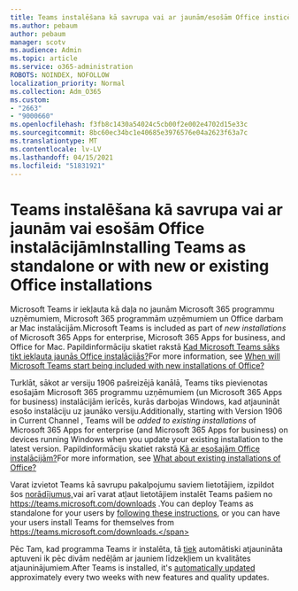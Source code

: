 ```yaml
---
title: Teams instalēšana kā savrupa vai ar jaunām/esošām Office insticēm
ms.author: pebaum
author: pebaum
manager: scotv
ms.audience: Admin
ms.topic: article
ms.service: o365-administration
ROBOTS: NOINDEX, NOFOLLOW
localization_priority: Normal
ms.collection: Adm_O365
ms.custom:
- "2663"
- "9000660"
ms.openlocfilehash: f3fb8c1430a54024c5cb00f2e002e4702d15e33c
ms.sourcegitcommit: 8bc60ec34bc1e40685e3976576e04a2623f63a7c
ms.translationtype: MT
ms.contentlocale: lv-LV
ms.lasthandoff: 04/15/2021
ms.locfileid: "51831921"
---
```

# <a name="installing-teams-as-standalone-or-with-new-or-existing-office-installations"></a><span data-ttu-id="6410a-102">Teams instalēšana kā savrupa vai ar jaunām vai esošām Office instalācijām</span><span class="sxs-lookup"><span data-stu-id="6410a-102">Installing Teams as standalone or with new or existing Office installations</span></span>

<span data-ttu-id="6410a-103">Microsoft Teams ir iekļauta  kā daļa no jaunām Microsoft 365 programmu uzņēmumiem, Microsoft 365 programmām uzņēmumiem un Office darbam ar Mac instalācijām.</span><span class="sxs-lookup"><span data-stu-id="6410a-103">Microsoft Teams is included as part of *new installations* of Microsoft 365 Apps for enterprise, Microsoft 365 Apps for business, and Office for Mac.</span></span> <span data-ttu-id="6410a-104">Papildinformāciju skatiet rakstā [Kad Microsoft Teams sāks tikt iekļauta jaunās Office instalācijās?](https://docs.microsoft.com/deployoffice/teams-install#when-will-microsoft-teams-start-being-included-with-new-installations-of-microsoft-365-apps)</span><span class="sxs-lookup"><span data-stu-id="6410a-104">For more information, see [When will Microsoft Teams start being included with new installations of Office?](https://docs.microsoft.com/deployoffice/teams-install#when-will-microsoft-teams-start-being-included-with-new-installations-of-microsoft-365-apps)</span></span>

<span data-ttu-id="6410a-105">Turklāt, sākot ar versiju 1906 pašreizējā  kanālā, Teams tiks pievienotas esošajām Microsoft 365 programmu uzņēmumiem (un Microsoft 365 Apps for business) instalācijām ierīcēs, kurās darbojas Windows, kad atjaunināt esošo instalāciju uz jaunāko versiju.</span><span class="sxs-lookup"><span data-stu-id="6410a-105">Additionally, starting with Version 1906 in Current Channel , Teams will be *added to existing installations* of Microsoft 365 Apps for enterprise (and Microsoft 365 Apps for business) on devices running Windows when you update your existing installation to the latest version.</span></span> <span data-ttu-id="6410a-106">Papildinformāciju skatiet rakstā [Kā ar esošajām Office instalācijām?](https://docs.microsoft.com/deployoffice/teams-install#what-about-existing-installations-of-microsoft-365-apps)</span><span class="sxs-lookup"><span data-stu-id="6410a-106">For more information, see [What about existing installations of Office?](https://docs.microsoft.com/deployoffice/teams-install#what-about-existing-installations-of-microsoft-365-apps)</span></span>

<span data-ttu-id="6410a-107">Varat izvietot Teams kā savrupu pakalpojumu saviem lietotājiem, izpildot šos [norādījumus,](https://docs.microsoft.com/MicrosoftTeams/msi-deployment)vai arī varat atļaut lietotājiem instalēt Teams pašiem no https://teams.microsoft.com/downloads .</span><span class="sxs-lookup"><span data-stu-id="6410a-107">You can deploy Teams as standalone for your users by [following these instructions](https://docs.microsoft.com/MicrosoftTeams/msi-deployment),  or you can have your users install Teams for themselves from https://teams.microsoft.com/downloads.</span></span>

<span data-ttu-id="6410a-108">Pēc Tam, kad programma Teams ir instalēta, tā [tiek](https://docs.microsoft.com/deployoffice/teams-install#feature-and-quality-updates-for-microsoft-teams) automātiski atjaunināta aptuveni ik pēc divām nedēļām ar jauniem līdzekļiem un kvalitātes atjauninājumiem.</span><span class="sxs-lookup"><span data-stu-id="6410a-108">After Teams is installed, it's [automatically updated](https://docs.microsoft.com/deployoffice/teams-install#feature-and-quality-updates-for-microsoft-teams) approximately every two weeks with new features and quality updates.</span></span> 

